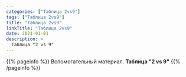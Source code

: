 ```yaml
---
categories: ["Таблица 2vs9"]
tags: ["Таблица 2vs9"]
title: "Таблица 2vs9"
linkTitle: "Таблица 2vs9"
date: 2021-01-01
description: >
  Таблица "2 vs 9"
---
```


 {{% pageinfo %}}
 Вспомогательный материал. **Таблица "2 vs 9"**
 {{% /pageinfo %}}

 <style>
    .scale {
     transition: 1s; /* Время эффекта */
    }
    .scale:hover {
     transform: scale(1.2) translateX(80px); /* Увеличиваем масштаб и сдвигаем вправо*/
      }
 </style>
 <img src="/Tablica-2-vs-9.jpg" alt="" class="scale">
